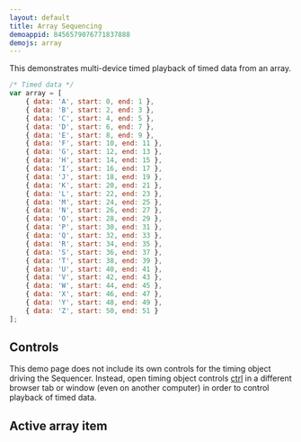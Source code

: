 ```yaml
---
layout: default
title: Array Sequencing
demoappid: 8456579076771837888
demojs: array
---
```



This demonstrates multi-device timed playback of timed data from an array.

```javascript
/* Timed data */
var array = [
    { data: 'A', start: 0, end: 1 },
    { data: 'B', start: 2, end: 3 },
    { data: 'C', start: 4, end: 5 },
    { data: 'D', start: 6, end: 7 },
    { data: 'E', start: 8, end: 9 },
    { data: 'F', start: 10, end: 11 },
    { data: 'G', start: 12, end: 13 },
    { data: 'H', start: 14, end: 15 },
    { data: 'I', start: 16, end: 17 },
    { data: 'J', start: 18, end: 19 },
    { data: 'K', start: 20, end: 21 },
    { data: 'L', start: 22, end: 23 },
    { data: 'M', start: 24, end: 25 },
    { data: 'N', start: 26, end: 27 },
    { data: 'O', start: 28, end: 29 },
    { data: 'P', start: 30, end: 31 },
    { data: 'Q', start: 32, end: 33 },
    { data: 'R', start: 34, end: 35 },
    { data: 'S', start: 36, end: 37 },
    { data: 'T', start: 38, end: 39 },
    { data: 'U', start: 40, end: 41 },
    { data: 'V', start: 42, end: 43 },
    { data: 'W', start: 44, end: 45 },
    { data: 'X', start: 46, end: 47 },
    { data: 'Y', start: 48, end: 49 },
    { data: 'Z', start: 50, end: 51 } 
];
```

## Controls
This demo page does not include its own controls for the timing object driving the Sequencer. Instead, open timing object controls [ctrl](examples/ctrl.html) in a different browser tab or window (even on another computer) in order to control playback of timed data. 



## Active array item 
<div style="height:50px">
<span id="position" style="width:150px;float:left"></span><span id="active"></span>
</div>



